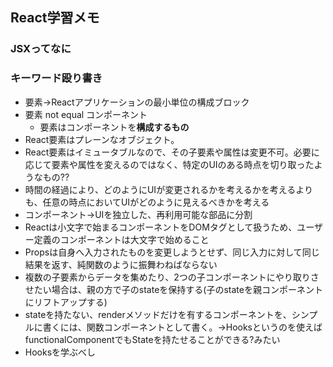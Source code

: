 ## React学習メモ

### JSXってなに


### キーワード殴り書き

- 要素→Reactアプリケーションの最小単位の構成ブロック
- 要素 not equal コンポーネント
  - 要素はコンポーネントを**構成するもの**
- React要素はプレーンなオブジェクト。
- React要素はイミュータブルなので、その子要素や属性は変更不可。必要に応じて要素や属性を変えるのではなく、特定のUIのある時点を切り取ったようなもの??
- 時間の経過により、どのようにUIが変更されるかを考えるかを考えるよりも、任意の時点においてUIがどのように見えるべきかを考える
- コンポーネント→UIを独立した、再利用可能な部品に分割
- Reactは小文字で始まるコンポーネントをDOMタグとして扱うため、ユーザー定義のコンポーネントは大文字で始めること
- Propsは自身へ入力されたものを変更しようとせず、同じ入力に対して同じ結果を返す、純関数のように振舞わねばならない
- 複数の子要素からデータを集めたり、2つの子コンポーネントにやり取りさせたい場合は、親の方で子のstateを保持する(子のstateを親コンポーネントにリフトアップする)
- stateを持たない、renderメソッドだけを有するコンポーネントを、シンプルに書くには、関数コンポーネントとして書く。->Hooksというのを使えばfunctionalComponentでもStateを持たせることができる?みたい
- Hooksを学ぶべし
